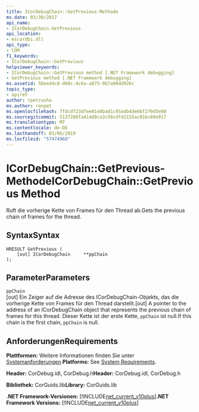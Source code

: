 ```yaml
---
title: ICorDebugChain::GetPrevious-Methode
ms.date: 03/30/2017
api_name:
- ICorDebugChain.GetPrevious
api_location:
- mscordbi.dll
api_type:
- COM
f1_keywords:
- ICorDebugChain::GetPrevious
helpviewer_keywords:
- ICorDebugChain::GetPrevious method [.NET Framework debugging]
- GetPrevious method [.NET Framework debugging]
ms.assetid: 58eed4c8-d80c-4c6a-a875-967a90dd926c
topic_type:
- apiref
author: rpetrusha
ms.author: ronpet
ms.openlocfilehash: 7fdcdf23dfee01e8bad1c95adb4de66f270d5e00
ms.sourcegitcommit: 5137208fa414d9ca3c58cdfd2155ac81bc89e917
ms.translationtype: MT
ms.contentlocale: de-DE
ms.lasthandoff: 03/06/2019
ms.locfileid: "57474968"
---
```

# <a name="icordebugchaingetprevious-method"></a><span data-ttu-id="a5581-102">ICorDebugChain::GetPrevious-Methode</span><span class="sxs-lookup"><span data-stu-id="a5581-102">ICorDebugChain::GetPrevious Method</span></span>
<span data-ttu-id="a5581-103">Ruft die vorherige Kette von Frames für den Thread ab.</span><span class="sxs-lookup"><span data-stu-id="a5581-103">Gets the previous chain of frames for the thread.</span></span>  
  
## <a name="syntax"></a><span data-ttu-id="a5581-104">Syntax</span><span class="sxs-lookup"><span data-stu-id="a5581-104">Syntax</span></span>  
  
```  
HRESULT GetPrevious (  
    [out] ICorDebugChain     **ppChain  
);  
```  
  
## <a name="parameters"></a><span data-ttu-id="a5581-105">Parameter</span><span class="sxs-lookup"><span data-stu-id="a5581-105">Parameters</span></span>  
 `ppChain`  
 <span data-ttu-id="a5581-106">[out] Ein Zeiger auf die Adresse des ICorDebugChain-Objekts, das die vorherige Kette von Frames für den Thread darstellt.</span><span class="sxs-lookup"><span data-stu-id="a5581-106">[out] A pointer to the address of an ICorDebugChain object that represents the previous chain of frames for this thread.</span></span> <span data-ttu-id="a5581-107">Dieser Kette ist der erste Kette, `ppChain` ist null.</span><span class="sxs-lookup"><span data-stu-id="a5581-107">If this chain is the first chain, `ppChain` is null.</span></span>  
  
## <a name="requirements"></a><span data-ttu-id="a5581-108">Anforderungen</span><span class="sxs-lookup"><span data-stu-id="a5581-108">Requirements</span></span>  
 <span data-ttu-id="a5581-109">**Plattformen:** Weitere Informationen finden Sie unter [Systemanforderungen](../../../../docs/framework/get-started/system-requirements.md).</span><span class="sxs-lookup"><span data-stu-id="a5581-109">**Platforms:** See [System Requirements](../../../../docs/framework/get-started/system-requirements.md).</span></span>  
  
 <span data-ttu-id="a5581-110">**Header:** CorDebug.idl, CorDebug.h</span><span class="sxs-lookup"><span data-stu-id="a5581-110">**Header:** CorDebug.idl, CorDebug.h</span></span>  
  
 <span data-ttu-id="a5581-111">**Bibliothek:** CorGuids.lib</span><span class="sxs-lookup"><span data-stu-id="a5581-111">**Library:** CorGuids.lib</span></span>  
  
 <span data-ttu-id="a5581-112">**.NET Framework-Versionen:** [!INCLUDE[net_current_v10plus](../../../../includes/net-current-v10plus-md.md)]</span><span class="sxs-lookup"><span data-stu-id="a5581-112">**.NET Framework Versions:** [!INCLUDE[net_current_v10plus](../../../../includes/net-current-v10plus-md.md)]</span></span>
